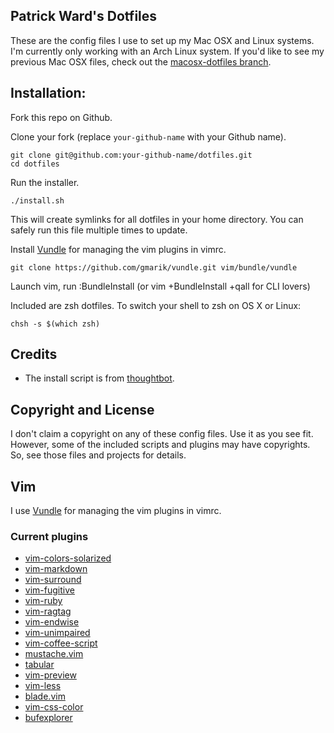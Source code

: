 Patrick Ward's Dotfiles
-----------------------

These are the config files I use to set up my Mac OSX and Linux systems. I'm currently only working with an Arch Linux system. If you'd like to see my previous Mac OSX files, check out the [macosx-dotfiles branch](https://github.com/patrickward/dotfiles/tree/macosx-dotfiles).

## Installation:

Fork this repo on Github.

Clone your fork (replace `your-github-name` with your Github name).

    git clone git@github.com:your-github-name/dotfiles.git
    cd dotfiles

Run the installer.

    ./install.sh

This will create symlinks for all dotfiles in your home directory. You can safely run this file multiple times to update.

Install [Vundle](https://github.com/gmarik/vundle) for managing the vim plugins in vimrc.

    git clone https://github.com/gmarik/vundle.git vim/bundle/vundle

Launch vim, run :BundleInstall (or vim +BundleInstall +qall for CLI lovers)

Included are zsh dotfiles. To switch your shell to zsh on OS X or Linux:

    chsh -s $(which zsh)

## Credits

- The install script is from [thoughtbot](https://github.com/thoughtbot/dotfiles).

## Copyright and License

I don't claim a copyright on any of these config files. Use it as you see fit.
However, some of the included scripts and plugins may have copyrights. So, see those
files and projects for details.

## Vim

I use [Vundle](https://github.com/gmarik/vundle) for managing the vim plugins in vimrc.

### Current plugins

* [vim-colors-solarized](https://github.com/altercation/vim-colors-solarized)
* [vim-markdown](https://github.com/tpope/vim-markdown)
* [vim-surround](https://github.com/tpope/vim-surround)
* [vim-fugitive](https://github.com/tpope/vim-fugitive)
* [vim-ruby](https://github.com/vim-ruby/vim-ruby)
* [vim-ragtag](https://github.com/tpope/vim-ragtag)
* [vim-endwise](http://github.com/tpope/vim-endwise)
* [vim-unimpaired](https://github.com/tpope/vim-unimpaired)
* [vim-coffee-script](https://github.com/kchmck/vim-coffee-script)
* [mustache.vim](https://github.com/juvenn/mustache.vim)
* [tabular](https://github.com/godlygeek/tabular)
* [vim-preview](https://github.com/greyblake/vim-preview)
* [vim-less](https://github.com/groenewege/vim-less)
* [blade.vim](https://github.com/johnhamelink/blade.vim)
* [vim-css-color](https://github.com/skammer/vim-css-color.git)
* [bufexplorer](https://github.com/vim-scripts/bufexplorer.zip)

